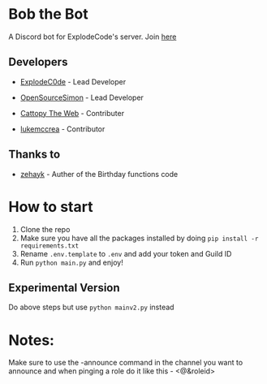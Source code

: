 # Bob the Bot
A Discord bot for ExplodeCode's server. Join [here](https://discord.gg/jWS24SryVx)

## Developers

- [ExplodeC0de](https://github.com/ExplodeC0de) - Lead Developer 

- [OpenSourceSimon](https://github.com/OpenSourceSimon) - Lead Developer 
- [Cattopy The Web](https://github.com/MesVisiDraugai) - Contributer
- [lukemccrea](https://github.com/lukemccrea) - Contributor
## Thanks to
- [zehayk](https://github.com/zehayk) - Auther of the Birthday functions code

# How to start
1. Clone the repo
2. Make sure you have all the packages installed by doing `pip install -r requirements.txt`
3. Rename `.env.template` to `.env` and add your token and Guild ID
4. Run `python main.py` and enjoy!

## Experimental Version
Do above steps but use `python mainv2.py` instead

# Notes:
Make sure to use the -announce command in the channel you want to announce and when pinging a role do it like this - <@&roleid>